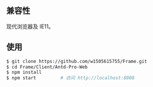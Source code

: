 ## 兼容性

现代浏览器及 IE11。

## 使用

```bash
$ git clone https://github.com/w1505615755/Frame.git
$ cd Frame/Client/Antd-Pro-Web
$ npm install
$ npm start         # 访问 http://localhost:8000
```
